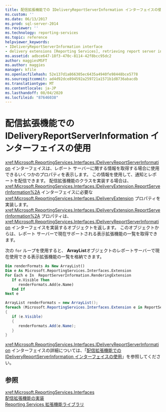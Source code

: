 ```yaml
---
title: 配信拡張機能での IDeliveryReportServerInformation インターフェイスの使用 | Microsoft Docs
ms.custom: ''
ms.date: 06/13/2017
ms.prod: sql-server-2014
ms.reviewer: ''
ms.technology: reporting-services
ms.topic: reference
helpviewer_keywords:
- IDeliveryReportServerInformation interface
- delivery extensions [Reporting Services], retrieving report server information
ms.assetid: adbce647-18f3-470c-8114-42f8bcc95dc2
author: maggiesMSFT
ms.author: maggies
manager: kfile
ms.openlocfilehash: 52e137d1a866305ec6435a4940fe98448bce5778
ms.sourcegitcommit: ad4d92dce894592a259721a1571b1d8736abacdb
ms.translationtype: MT
ms.contentlocale: ja-JP
ms.lasthandoff: 08/04/2020
ms.locfileid: "87646038"
---
```

# <a name="using-the-ideliveryreportserverinformation-interface-for-a-delivery-extension"></a>配信拡張機能での IDeliveryReportServerInformation インターフェイスの使用
  <xref:Microsoft.ReportingServices.Interfaces.IDeliveryReportServerInformation> インターフェイスは、レポート サーバーに関する情報を取得する場合に使用できるいくつかのプロパティを表示します。 この情報を使用して、通知とレポートを配信できます。 配信拡張機能のクラスを実装する場合は、<xref:Microsoft.ReportingServices.Interfaces.IDeliveryExtension.ReportServerInformation%2A> インターフェイスに必要な <xref:Microsoft.ReportingServices.Interfaces.IDeliveryExtension> プロパティを実装します。 <xref:Microsoft.ReportingServices.Interfaces.IDeliveryExtension.ReportServerInformation%2A> プロパティは、<xref:Microsoft.ReportingServices.Interfaces.IDeliveryReportServerInformation> インターフェイスを実装するオブジェクトを返します。 このオブジェクトからは、レポート サーバーで現在サポートされる表示拡張機能の一覧を取得できます。  
  
 次の `for` ループを使用すると、 **ArrayList**オブジェクトのレポートサーバーで現在使用できる表示拡張機能の一覧を格納できます。  
  
```vb  
Dim renderFormats As New ArrayList()  
Dim e As Microsoft.ReportingServices.Interfaces.Extension  
For Each e In  ReportServerInformation.RenderingExtension  
   If e.Visible Then  
      renderFormats.Add(e.Name)  
   End If  
Next e  
```  
  
```csharp  
ArrayList renderFormats = new ArrayList();  
foreach (Microsoft.ReportingServices.Interfaces.Extension e in ReportServerInformation.RenderingExtension)  
{   
   if (e.Visible)  
   {  
      renderFormats.Add(e.Name);  
   }  
}  
```  
  
 <xref:Microsoft.ReportingServices.Interfaces.IDeliveryReportServerInformation> インターフェイスの詳細については、「[配信拡張機能での IDeliveryReportServerInformation インターフェイスの使用](using-the-ideliveryreportserverinformation-interface-for-a-delivery-extension.md)」を参照してください。  
  
## <a name="see-also"></a>参照  
 <xref:Microsoft.ReportingServices.Interfaces>   
 [配信拡張機能の実装](implementing-a-delivery-extension.md)   
 [Reporting Services 拡張機能ライブラリ](../reporting-services-extension-library.md)  
  
  

